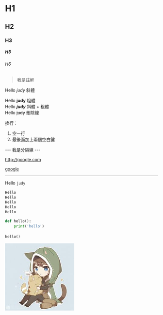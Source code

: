 # H1
## H2
### H3
##### H5
###### H6

> 我是註解

Hello *judy*  斜體 

Hello **judy**  粗體  
Hello ***judy***  斜體 + 粗體  
Hello ~~judy~~ 刪除線

換行：
1. 空一行
2. 最後面加上兩個空白鍵

--- 我是分隔線 ---

<http://google.com>

[google](http://google.com)

---

Hello `judy`

```
Hello
Hello
Hello
Hello
Hello
```

```python
def hello():
    print('hello')

hello()
```

![](./111.jfif)